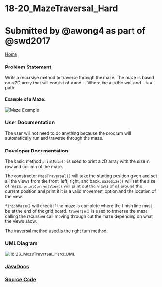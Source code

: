 # 18-20_MazeTraversal_Hard
# Submitted by @awong4 as part of @swd2017

[Home](https://github.com/Aleyx4/Introduction-to-Software-Design-Fall-2017 "Home")

### Problem Statement
Write a recursive method to traverse through the maze. The maze is based on a 2D array that will consist of `#` and `.`. Where the `#` is the wall and `.` is a path.

#### Example of a Maze:

![Maze Example](https://github.com/Aleyx4/Introduction-to-Software-Design-Fall-2017/tree/master/18-20_MazeTraversal_Hard/doc/Screenshot_1.png)

### User Documentation
The user will not need to do anything because the program will automatically run and traverse through the maze.

### Developer Documentation
The basic method `printMaze()` is used to print a 2D array with the size in row and column of the maze. 

The constructor `MazeTraversal()` will take the starting position given and set all the views from the front, left, right, and back. `mazeSize()` will set the size of maze. `printCurrentView()` will print out the views of all around the current position and print if it is a valid movement option and the location of the view.

`finishMaze()` will check if the maze is complete where the finish line must be at the end of the grid board. `traverse()` is used to traverse the maze calling the recursive call moving through out the maze depending on what the views show. 

The traversal method used is the right turn method.

### UML Diagram

![18-20_MazeTraversal_Hard_UML](https://github.com/Aleyx4/Introduction-to-Software-Design-Fall-2017/tree/master/18-20_MazeTraversal_Hard/doc/18-20_MazeTraversal_Hard_UML.png)

### [JavaDocs](http://localhost:8000/oral_exam2/18-20_MazeTraversal_Hard/doc/)

### [Source Code](https://github.com/Aleyx4/Introduction-to-Software-Design-Fall-2017/tree/master/18-20_MazeTraversal_Hard/src/)
